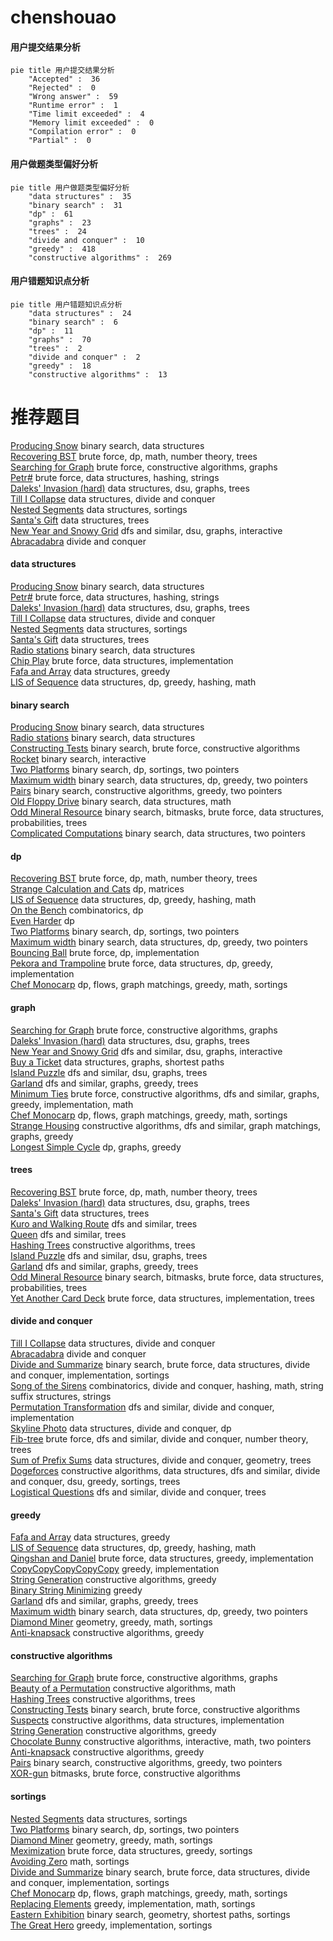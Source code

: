 # chenshouao
<!-- tabs:start -->
#### **用户提交结果分析**

```mermaid
pie title 用户提交结果分析
    "Accepted" :  36
    "Rejected" :  0
    "Wrong answer" :  59
    "Runtime error" :  1
    "Time limit exceeded" :  4
    "Memory limit exceeded" :  0
    "Compilation error" :  0
    "Partial" :  0
```
#### **用户做题类型偏好分析**

```mermaid
pie title 用户做题类型偏好分析
    "data structures" :  35
    "binary search" :  31
    "dp" :  61
    "graphs" :  23
    "trees" :  24
    "divide and conquer" :  10
    "greedy" :  418
    "constructive algorithms" :  269
```
#### **用户错题知识点分析**

```mermaid
pie title 用户错题知识点分析
    "data structures" :  24
    "binary search" :  6
    "dp" :  11
    "graphs" :  70
    "trees" :  2
    "divide and conquer" :  2
    "greedy" :  18
    "constructive algorithms" :  13
```
<!-- tabs:end -->
# 推荐题目
[Producing Snow](http://codeforces.com/problemset/problem/923/B)		binary search,
                        data structures		  
[Recovering BST](http://codeforces.com/problemset/problem/1025/D)		brute force,
                        dp,
                        math,
                        number theory,
                        trees		  
[Searching for Graph](http://codeforces.com/problemset/problem/402/C)		brute force,
                        constructive algorithms,
                        graphs		  
[Petr#](http://codeforces.com/problemset/problem/113/B)		brute force,
                        data structures,
                        hashing,
                        strings		  
[Daleks' Invasion (hard)](http://codeforces.com/problemset/problem/1184/E3)		data structures,
                        dsu,
                        graphs,
                        trees		  
[Till I Collapse](http://codeforces.com/problemset/problem/786/C)		data structures,
                        divide and conquer		  
[Nested Segments](http://codeforces.com/problemset/problem/652/D)		data structures,
                        sortings		  
[Santa's Gift](http://codeforces.com/problemset/problem/960/H)		data structures,
                        trees		  
[New Year and Snowy Grid](http://codeforces.com/problemset/problem/750/H)		dfs and similar,
                        dsu,
                        graphs,
                        interactive		  
[Abracadabra](http://codeforces.com/problemset/problem/161/C)		divide and conquer		  
<!-- tabs:start -->
#### **data structures**
[Producing Snow](http://codeforces.com/problemset/problem/923/B)		binary search,
                        data structures		  
[Petr#](http://codeforces.com/problemset/problem/113/B)		brute force,
                        data structures,
                        hashing,
                        strings		  
[Daleks' Invasion (hard)](http://codeforces.com/problemset/problem/1184/E3)		data structures,
                        dsu,
                        graphs,
                        trees		  
[Till I Collapse](http://codeforces.com/problemset/problem/786/C)		data structures,
                        divide and conquer		  
[Nested Segments](http://codeforces.com/problemset/problem/652/D)		data structures,
                        sortings		  
[Santa's Gift](http://codeforces.com/problemset/problem/960/H)		data structures,
                        trees		  
[Radio stations](http://codeforces.com/problemset/problem/762/E)		binary search,
                        data structures		  
[Chip Play](https://codeforces.com/contest/90/problem/E)		brute force,
                        data structures,
                        implementation		  
[Fafa and Array](http://codeforces.com/problemset/problem/935/F)		data structures,
                        greedy		  
[LIS of Sequence](http://codeforces.com/problemset/problem/486/E)		data structures,
                        dp,
                        greedy,
                        hashing,
                        math		  
#### **binary search**
[Producing Snow](http://codeforces.com/problemset/problem/923/B)		binary search,
                        data structures		  
[Radio stations](http://codeforces.com/problemset/problem/762/E)		binary search,
                        data structures		  
[Constructing Tests](http://codeforces.com/problemset/problem/938/C)		binary search,
                        brute force,
                        constructive algorithms		  
[Rocket](https://codeforces.com/contest/1011/problem/D)		binary search,
                        interactive		  
[Two Platforms](http://codeforces.com/problemset/problem/1409/E)		binary search,
                        dp,
                        sortings,
                        two pointers		  
[Maximum width](http://codeforces.com/problemset/problem/1492/C)		binary search,
                        data structures,
                        dp,
                        greedy,
                        two pointers		  
[Pairs](http://codeforces.com/problemset/problem/1463/D)		binary search,
                        constructive algorithms,
                        greedy,
                        two pointers		  
[Old Floppy Drive](http://codeforces.com/problemset/problem/1490/G)		binary search,
                        data structures,
                        math		  
[Odd Mineral Resource](http://codeforces.com/problemset/problem/1479/D)		binary search,
                        bitmasks,
                        brute force,
                        data structures,
                        probabilities,
                        trees		  
[Complicated Computations](http://codeforces.com/problemset/problem/1436/E)		binary search,
                        data structures,
                        two pointers		  
#### **dp**
[Recovering BST](http://codeforces.com/problemset/problem/1025/D)		brute force,
                        dp,
                        math,
                        number theory,
                        trees		  
[Strange Calculation and Cats](http://codeforces.com/problemset/problem/593/E)		dp,
                        matrices		  
[LIS of Sequence](http://codeforces.com/problemset/problem/486/E)		data structures,
                        dp,
                        greedy,
                        hashing,
                        math		  
[On the Bench](http://codeforces.com/problemset/problem/840/C)		combinatorics,
                        dp		  
[Even Harder](http://codeforces.com/problemset/problem/1453/F)		dp		  
[Two Platforms](http://codeforces.com/problemset/problem/1409/E)		binary search,
                        dp,
                        sortings,
                        two pointers		  
[Maximum width](http://codeforces.com/problemset/problem/1492/C)		binary search,
                        data structures,
                        dp,
                        greedy,
                        two pointers		  
[Bouncing Ball](https://codeforces.com/contest/1457/problem/C)		brute force,
                        dp,
                        implementation		  
[Pekora and Trampoline](http://codeforces.com/problemset/problem/1491/C)		brute force,
                        data structures,
                        dp,
                        greedy,
                        implementation		  
[Chef Monocarp](http://codeforces.com/problemset/problem/1437/C)		dp,
                        flows,
                        graph matchings,
                        greedy,
                        math,
                        sortings		  
#### **graph**
[Searching for Graph](http://codeforces.com/problemset/problem/402/C)		brute force,
                        constructive algorithms,
                        graphs		  
[Daleks' Invasion (hard)](http://codeforces.com/problemset/problem/1184/E3)		data structures,
                        dsu,
                        graphs,
                        trees		  
[New Year and Snowy Grid](http://codeforces.com/problemset/problem/750/H)		dfs and similar,
                        dsu,
                        graphs,
                        interactive		  
[Buy a Ticket](http://codeforces.com/problemset/problem/938/D)		data structures,
                        graphs,
                        shortest paths		  
[Island Puzzle](http://codeforces.com/problemset/problem/627/F)		dfs and similar,
                        dsu,
                        graphs,
                        trees		  
[Garland](http://codeforces.com/problemset/problem/767/C)		dfs and similar,
                        graphs,
                        greedy,
                        trees		  
[Minimum Ties](http://codeforces.com/problemset/problem/1487/C)		brute force,
                        constructive algorithms,
                        dfs and similar,
                        graphs,
                        greedy,
                        implementation,
                        math		  
[Chef Monocarp](http://codeforces.com/problemset/problem/1437/C)		dp,
                        flows,
                        graph matchings,
                        greedy,
                        math,
                        sortings		  
[Strange Housing](http://codeforces.com/problemset/problem/1470/D)		constructive algorithms,
                        dfs and similar,
                        graph matchings,
                        graphs,
                        greedy		  
[Longest Simple Cycle](http://codeforces.com/problemset/problem/1476/C)		dp,
                        graphs,
                        greedy		  
#### **trees**
[Recovering BST](http://codeforces.com/problemset/problem/1025/D)		brute force,
                        dp,
                        math,
                        number theory,
                        trees		  
[Daleks' Invasion (hard)](http://codeforces.com/problemset/problem/1184/E3)		data structures,
                        dsu,
                        graphs,
                        trees		  
[Santa's Gift](http://codeforces.com/problemset/problem/960/H)		data structures,
                        trees		  
[Kuro and Walking Route](http://codeforces.com/problemset/problem/979/C)		dfs and similar,
                        trees		  
[Queen](http://codeforces.com/problemset/problem/1143/C)		dfs and similar,
                        trees		  
[Hashing Trees](https://codeforces.com/contest/902/problem/C)		constructive algorithms,
                        trees		  
[Island Puzzle](http://codeforces.com/problemset/problem/627/F)		dfs and similar,
                        dsu,
                        graphs,
                        trees		  
[Garland](http://codeforces.com/problemset/problem/767/C)		dfs and similar,
                        graphs,
                        greedy,
                        trees		  
[Odd Mineral Resource](http://codeforces.com/problemset/problem/1479/D)		binary search,
                        bitmasks,
                        brute force,
                        data structures,
                        probabilities,
                        trees		  
[Yet Another Card Deck](http://codeforces.com/problemset/problem/1511/C)		brute force,
                        data structures,
                        implementation,
                        trees		  
#### **divide and conquer**
[Till I Collapse](http://codeforces.com/problemset/problem/786/C)		data structures,
                        divide and conquer		  
[Abracadabra](http://codeforces.com/problemset/problem/161/C)		divide and conquer		  
[Divide and Summarize](http://codeforces.com/problemset/problem/1461/D)		binary search,
                        brute force,
                        data structures,
                        divide and conquer,
                        implementation,
                        sortings		  
[Song of the Sirens](http://codeforces.com/problemset/problem/1466/G)		combinatorics,
                        divide and conquer,
                        hashing,
                        math,
                        string suffix structures,
                        strings		  
[Permutation Transformation](http://codeforces.com/problemset/problem/1490/D)		dfs and similar,
                        divide and conquer,
                        implementation		  
[Skyline Photo](https://codeforces.com/contest/1483/problem/C)		data structures,
                        divide and conquer,
                        dp		  
[Fib-tree](http://codeforces.com/problemset/problem/1491/E)		brute force,
                        dfs and similar,
                        divide and conquer,
                        number theory,
                        trees		  
[Sum of Prefix Sums](http://codeforces.com/problemset/problem/1303/G)		data structures,
                        divide and conquer,
                        geometry,
                        trees		  
[Dogeforces](http://codeforces.com/problemset/problem/1494/D)		constructive algorithms,
                        data structures,
                        dfs and similar,
                        divide and conquer,
                        dsu,
                        greedy,
                        sortings,
                        trees		  
[Logistical Questions](http://codeforces.com/problemset/problem/566/C)		dfs and similar,
                        divide and conquer,
                        trees		  
#### **greedy**
[Fafa and Array](http://codeforces.com/problemset/problem/935/F)		data structures,
                        greedy		  
[LIS of Sequence](http://codeforces.com/problemset/problem/486/E)		data structures,
                        dp,
                        greedy,
                        hashing,
                        math		  
[Qingshan and Daniel](http://codeforces.com/problemset/problem/1495/E)		brute force,
                        data structures,
                        greedy,
                        implementation		  
[CopyCopyCopyCopyCopy](http://codeforces.com/problemset/problem/1325/B)		greedy,
                        implementation		  
[String Generation](http://codeforces.com/problemset/problem/1461/A)		constructive algorithms,
                        greedy		  
[Binary String Minimizing](http://codeforces.com/problemset/problem/1256/D)		greedy		  
[Garland](http://codeforces.com/problemset/problem/767/C)		dfs and similar,
                        graphs,
                        greedy,
                        trees		  
[Maximum width](http://codeforces.com/problemset/problem/1492/C)		binary search,
                        data structures,
                        dp,
                        greedy,
                        two pointers		  
[Diamond Miner](https://codeforces.com/contest/1496/problem/C)		geometry,
                        greedy,
                        math,
                        sortings		  
[Anti-knapsack](http://codeforces.com/problemset/problem/1493/A)		constructive algorithms,
                        greedy		  
#### **constructive algorithms**
[Searching for Graph](http://codeforces.com/problemset/problem/402/C)		brute force,
                        constructive algorithms,
                        graphs		  
[Beauty of a Permutation](http://codeforces.com/problemset/problem/1205/F)		constructive algorithms,
                        math		  
[Hashing Trees](https://codeforces.com/contest/902/problem/C)		constructive algorithms,
                        trees		  
[Constructing Tests](http://codeforces.com/problemset/problem/938/C)		binary search,
                        brute force,
                        constructive algorithms		  
[Suspects](http://codeforces.com/problemset/problem/156/B)		constructive algorithms,
                        data structures,
                        implementation		  
[String Generation](http://codeforces.com/problemset/problem/1461/A)		constructive algorithms,
                        greedy		  
[Chocolate Bunny](http://codeforces.com/problemset/problem/1407/C)		constructive algorithms,
                        interactive,
                        math,
                        two pointers		  
[Anti-knapsack](http://codeforces.com/problemset/problem/1493/A)		constructive algorithms,
                        greedy		  
[Pairs](http://codeforces.com/problemset/problem/1463/D)		binary search,
                        constructive algorithms,
                        greedy,
                        two pointers		  
[XOR-gun](https://codeforces.com/contest/1456/problem/B)		bitmasks,
                        brute force,
                        constructive algorithms		  
#### **sortings**
[Nested Segments](http://codeforces.com/problemset/problem/652/D)		data structures,
                        sortings		  
[Two Platforms](http://codeforces.com/problemset/problem/1409/E)		binary search,
                        dp,
                        sortings,
                        two pointers		  
[Diamond Miner](https://codeforces.com/contest/1496/problem/C)		geometry,
                        greedy,
                        math,
                        sortings		  
[Meximization](http://codeforces.com/problemset/problem/1497/A)		brute force,
                        data structures,
                        greedy,
                        sortings		  
[Avoiding Zero](http://codeforces.com/problemset/problem/1427/A)		math,
                        sortings		  
[Divide and Summarize](http://codeforces.com/problemset/problem/1461/D)		binary search,
                        brute force,
                        data structures,
                        divide and conquer,
                        implementation,
                        sortings		  
[Chef Monocarp](http://codeforces.com/problemset/problem/1437/C)		dp,
                        flows,
                        graph matchings,
                        greedy,
                        math,
                        sortings		  
[Replacing Elements](http://codeforces.com/problemset/problem/1473/A)		greedy,
                        implementation,
                        math,
                        sortings		  
[Eastern Exhibition](http://codeforces.com/problemset/problem/1486/B)		binary search,
                        geometry,
                        shortest paths,
                        sortings		  
[The Great Hero](http://codeforces.com/problemset/problem/1480/B)		greedy,
                        implementation,
                        sortings		  
<!-- tabs:end -->
